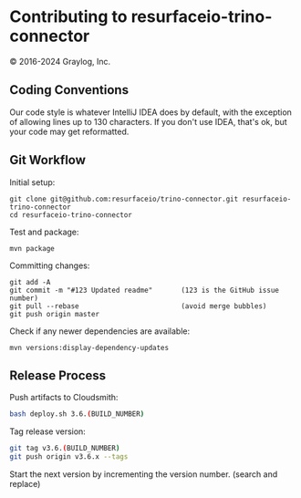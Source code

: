 # Contributing to resurfaceio-trino-connector
&copy; 2016-2024 Graylog, Inc.

## Coding Conventions

Our code style is whatever IntelliJ IDEA does by default, with the exception of allowing lines up to 130 characters.
If you don't use IDEA, that's ok, but your code may get reformatted.

## Git Workflow

Initial setup:

```
git clone git@github.com:resurfaceio/trino-connector.git resurfaceio-trino-connector
cd resurfaceio-trino-connector
```

Test and package:

```
mvn package
```

Committing changes:

```
git add -A
git commit -m "#123 Updated readme"       (123 is the GitHub issue number)
git pull --rebase                         (avoid merge bubbles)
git push origin master
```

Check if any newer dependencies are available:

```
mvn versions:display-dependency-updates
```

## Release Process

Push artifacts to Cloudsmith:

```bash
bash deploy.sh 3.6.(BUILD_NUMBER)
```

Tag release version:

```bash
git tag v3.6.(BUILD_NUMBER)
git push origin v3.6.x --tags
```

Start the next version by incrementing the version number. (search and replace)

